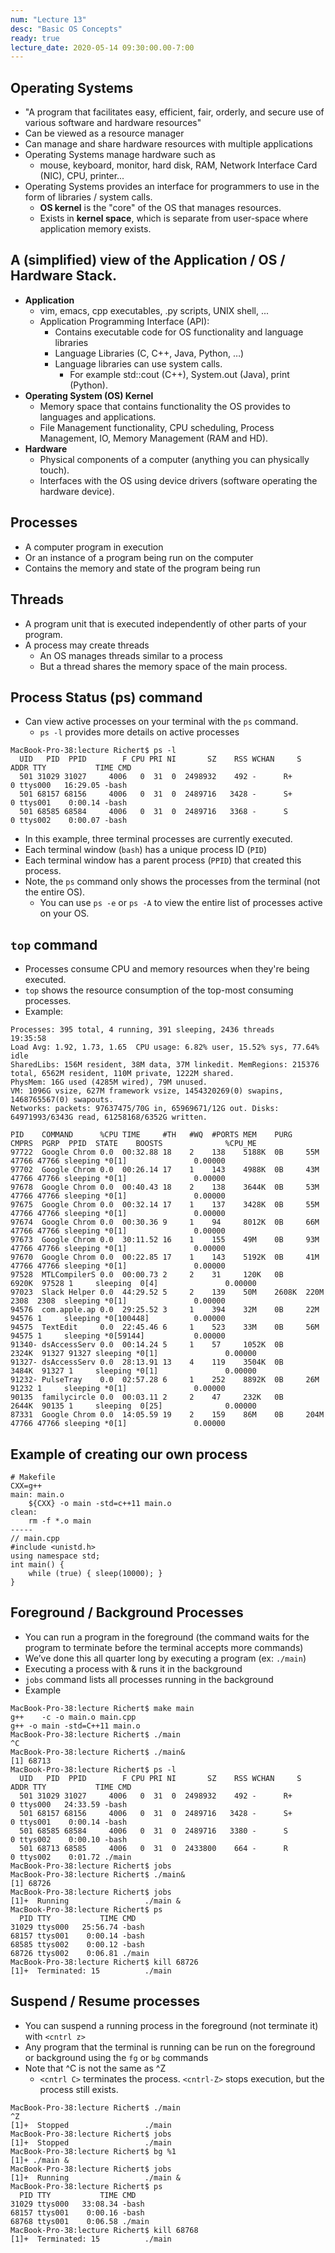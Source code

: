 ```yaml
---
num: "Lecture 13"
desc: "Basic OS Concepts"
ready: true
lecture_date: 2020-05-14 09:30:00.00-7:00
---
```


## Operating Systems
* "A program that facilitates easy, efficient, fair, orderly, and secure use of various software and hardware resources"
* Can be viewed as a resource manager
* Can manage and share hardware resources with multiple applications
* Operating Systems manage hardware such as
	* mouse, keyboard, monitor, hard disk, RAM, Network Interface Card (NIC), CPU, printer...
* Operating Systems provides an interface for programmers to use in the form of libraries / system calls.
	* <b>OS kernel</b> is the "core" of the OS that manages resources.
	* Exists in <b>kernel space</b>, which is separate from user-space where application memory exists.

## A (simplified) view of the Application / OS / Hardware Stack.

* <b>Application</b>
	* vim, emacs, cpp executables, .py scripts, UNIX shell, ...
	* Application Programming Interface (API): 
		* Contains executable code for OS functionality and language libraries
		* Language Libraries (C, C++, Java, Python, …)
		* Language libraries can use system calls.
			* For example std::cout (C++), System.out (Java), print (Python).
* <b>Operating System (OS) Kernel</b>
	* Memory space that contains functionality the OS provides to languages and applications.
	* File Management functionality, CPU scheduling, Process Management, IO, Memory Management (RAM and HD).
* <b>Hardware</b>
	* Physical components of a computer (anything you can physically touch).
	* Interfaces with the OS using device drivers (software operating the hardware device).

## Processes
* A computer program in execution
* Or an instance of a program being run on the computer
* Contains the memory and state of the program being run

## Threads
* A program unit that is executed independently of other parts of your program.
* A process may create threads
	* An OS manages threads similar to a process
	* But a thread shares the memory space of the main process.

## Process Status (ps) command
* Can view active processes on your terminal with the `ps` command.
	* `ps -l` provides more details on active processes

```
MacBook-Pro-38:lecture Richert$ ps -l
  UID   PID  PPID        F CPU PRI NI       SZ    RSS WCHAN     S             ADDR TTY           TIME CMD
  501 31029 31027     4006   0  31  0  2498932    492 -      R+                  0 ttys000   16:29.05 -bash
  501 68157 68156     4006   0  31  0  2489716   3428 -      S+                  0 ttys001    0:00.14 -bash
  501 68585 68584     4006   0  31  0  2489716   3368 -      S                   0 ttys002    0:00.07 -bash
```

* In this example, three terminal processes are currently executed.
* Each terminal window (`bash`) has a unique process ID (`PID`)
* Each terminal window has a parent process (`PPID`) that created this process.
* Note, the `ps` command only shows the processes from the terminal (not the entire OS).
	* You can use `ps -e` or `ps -A` to view the entire list of processes active on your OS.

## `top` command
* Processes consume CPU and memory resources when they're being executed.
* `top` shows the resource consumption of the top-most consuming processes.
* Example:

```
Processes: 395 total, 4 running, 391 sleeping, 2436 threads                                                          19:35:58
Load Avg: 1.92, 1.73, 1.65  CPU usage: 6.82% user, 15.52% sys, 77.64% idle
SharedLibs: 156M resident, 38M data, 37M linkedit. MemRegions: 215376 total, 6562M resident, 110M private, 1222M shared.
PhysMem: 16G used (4285M wired), 79M unused.
VM: 1096G vsize, 627M framework vsize, 1454320269(0) swapins, 1468765567(0) swapouts.
Networks: packets: 97637475/70G in, 65969671/12G out. Disks: 64971993/6343G read, 61258168/6352G written.

PID    COMMAND      %CPU TIME     #TH   #WQ  #PORTS MEM    PURG   CMPRS  PGRP  PPID  STATE    BOOSTS              %CPU_ME
97722  Google Chrom 0.0  00:32.88 18    2    138    5188K  0B     55M    47766 47766 sleeping *0[1]               0.00000
97702  Google Chrom 0.0  00:26.14 17    1    143    4988K  0B     43M    47766 47766 sleeping *0[1]               0.00000
97678  Google Chrom 0.0  00:40.43 18    2    138    3644K  0B     53M    47766 47766 sleeping *0[1]               0.00000
97675  Google Chrom 0.0  00:32.14 17    1    137    3428K  0B     55M    47766 47766 sleeping *0[1]               0.00000
97674  Google Chrom 0.0  00:30.36 9     1    94     8012K  0B     66M    47766 47766 sleeping *0[1]               0.00000
97673  Google Chrom 0.0  30:11.52 16    1    155    49M    0B     93M    47766 47766 sleeping *0[1]               0.00000
97670  Google Chrom 0.0  00:22.85 17    1    143    5192K  0B     41M    47766 47766 sleeping *0[1]               0.00000
97528  MTLCompilerS 0.0  00:00.73 2     2    31     120K   0B     6920K  97528 1     sleeping  0[4]               0.00000
97023  Slack Helper 0.0  44:29.52 5     2    139    50M    2608K  220M   2308  2308  sleeping *0[1]               0.00000
94576  com.apple.ap 0.0  29:25.52 3     1    394    32M    0B     22M    94576 1     sleeping *0[100448]          0.00000
94575  TextEdit     0.0  22:45.46 6     1    523    33M    0B     56M    94575 1     sleeping *0[59144]           0.00000
91340- dsAccessServ 0.0  00:14.24 5     1    57     1052K  0B     2324K  91327 91327 sleeping *0[1]               0.00000
91327- dsAccessServ 0.0  28:13.91 13    4    119    3504K  0B     3484K  91327 1     sleeping *0[1]               0.00000
91232- PulseTray    0.0  02:57.28 6     1    252    8892K  0B     26M    91232 1     sleeping *0[1]               0.00000
90135  familycircle 0.0  00:03.11 2     2    47     232K   0B     2644K  90135 1     sleeping  0[25]              0.00000
87331  Google Chrom 0.0  14:05.59 19    2    159    86M    0B     204M   47766 47766 sleeping *0[1]               0.00000
```

## Example of creating our own process

```
# Makefile
CXX=g++
main: main.o
	${CXX} -o main -std=c++11 main.o
clean:
	rm -f *.o main
-----
// main.cpp
#include <unistd.h>
using namespace std;
int main() {
	while (true) { sleep(10000); }
}
```

## Foreground / Background Processes
* You can run a program in the foreground (the command waits for the program to terminate before the terminal accepts more commands)
* We’ve done this all quarter long by executing a program (ex: `./main`)
* Executing a process with & runs it in the background
* `jobs` command lists all processes running in the background
* Example

```
MacBook-Pro-38:lecture Richert$ make main
g++    -c -o main.o main.cpp
g++ -o main -std=C++11 main.o
MacBook-Pro-38:lecture Richert$ ./main
^C
MacBook-Pro-38:lecture Richert$ ./main&
[1] 68713
MacBook-Pro-38:lecture Richert$ ps -l
  UID   PID  PPID        F CPU PRI NI       SZ    RSS WCHAN     S             ADDR TTY           TIME CMD
  501 31029 31027     4006   0  31  0  2498932    492 -      R+                  0 ttys000   24:33.59 -bash
  501 68157 68156     4006   0  31  0  2489716   3428 -      S+                  0 ttys001    0:00.14 -bash
  501 68585 68584     4006   0  31  0  2489716   3380 -      S                   0 ttys002    0:00.10 -bash
  501 68713 68585     4006   0  31  0  2433800    664 -      R                   0 ttys002    0:01.72 ./main
MacBook-Pro-38:lecture Richert$ jobs
MacBook-Pro-38:lecture Richert$ ./main&
[1] 68726
MacBook-Pro-38:lecture Richert$ jobs
[1]+  Running                 ./main &
MacBook-Pro-38:lecture Richert$ ps
  PID TTY           TIME CMD
31029 ttys000   25:56.74 -bash
68157 ttys001    0:00.14 -bash
68585 ttys002    0:00.12 -bash
68726 ttys002    0:06.81 ./main
MacBook-Pro-38:lecture Richert$ kill 68726
[1]+  Terminated: 15          ./main
```

## Suspend / Resume processes
* You can suspend a running process in the foreground (not terminate it) with `<cntrl z>`
* Any program that the terminal is running can be run on the foreground or background using the `fg` or `bg` commands
* Note that ^C is not the same as ^Z
	* `<cntrl C>` terminates the process. `<cntrl-Z>` stops execution, but the process still exists.

```
MacBook-Pro-38:lecture Richert$ ./main
^Z
[1]+  Stopped                 ./main
MacBook-Pro-38:lecture Richert$ jobs
[1]+  Stopped                 ./main
MacBook-Pro-38:lecture Richert$ bg %1
[1]+ ./main &
MacBook-Pro-38:lecture Richert$ jobs
[1]+  Running                 ./main &
MacBook-Pro-38:lecture Richert$ ps
  PID TTY           TIME CMD
31029 ttys000   33:08.34 -bash
68157 ttys001    0:00.16 -bash
68768 ttys001    0:06.58 ./main
MacBook-Pro-38:lecture Richert$ kill 68768
[1]+  Terminated: 15          ./main
```
